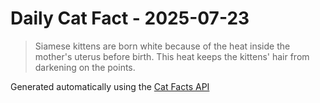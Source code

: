 # Daily Cat Fact - 2025-07-23

> Siamese kittens are born white because of the heat inside the mother's uterus before birth. This heat keeps the kittens' hair from darkening on the points.

Generated automatically using the [Cat Facts API](https://catfact.ninja)
